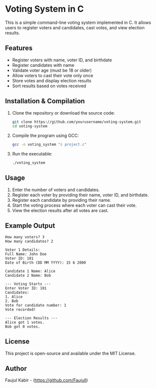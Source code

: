 # Voting System in C

This is a simple command-line voting system implemented in C. It allows users to register voters and candidates, cast votes, and view election results.

## Features
- Register voters with name, voter ID, and birthdate
- Register candidates with name
- Validate voter age (must be 18 or older)
- Allow voters to cast their vote only once
- Store votes and display election results
- Sort results based on votes received

## Installation & Compilation
1. Clone the repository or download the source code:
   ```sh
   git clone https://github.com/yourusername/voting-system.git
   cd voting-system
   ```
2. Compile the program using GCC:
   ```sh
   gcc -o voting_system "c project.c"
   ```
3. Run the executable:
   ```sh
   ./voting_system
   ```

## Usage
1. Enter the number of voters and candidates.
2. Register each voter by providing their name, voter ID, and birthdate.
3. Register each candidate by providing their name.
4. Start the voting process where each voter can cast their vote.
5. View the election results after all votes are cast.

## Example Output
```
How many voters? 3
How many candidates? 2

Voter 1 Details:
Full Name: John Doe
Voter ID: 101
Date of Birth (DD MM YYYY): 15 6 2000

Candidate 1 Name: Alice
Candidate 2 Name: Bob

--- Voting Starts ---
Enter Voter ID: 101
Candidates:
1. Alice
2. Bob
Vote for candidate number: 1
Vote recorded!

--- Election Results ---
Alice got 1 votes.
Bob got 0 votes.
```

## License
This project is open-source and available under the MIT License.

## Author
Faujul Kabir - (https://github.com/Faujull)

